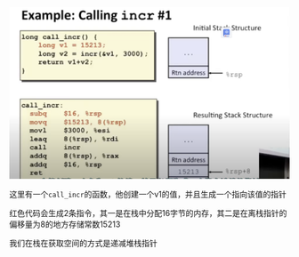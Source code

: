 ![image-20230303003350912](image/image-20230303003350912.png)

这里有一个`call_incr`的函数，他创建一个v1的值，并且生成一个指向该值的指针

红色代码会生成2条指令，其一是在栈中分配16字节的内存，其二是在离栈指针的偏移量为8的地方存储常数15213

我们在栈在获取空间的方式是递减堆栈指针